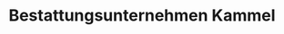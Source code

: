 ---
title: "Bestattungsunternehmen Kammel"
url: /lucka/bestattungsunternehmen-kammel/
shop: Bestattungen
---